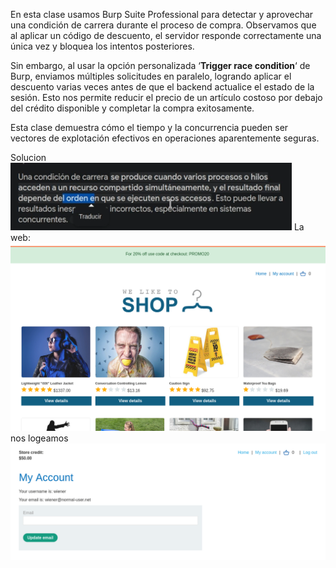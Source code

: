 En esta clase usamos Burp Suite Professional para detectar y aprovechar una condición de carrera durante el proceso de compra. Observamos que al aplicar un código de descuento, el servidor responde correctamente una única vez y bloquea los intentos posteriores.

Sin embargo, al usar la opción personalizada ‘**Trigger race condition**‘ de Burp, enviamos múltiples solicitudes en paralelo, logrando aplicar el descuento varias veces antes de que el backend actualice el estado de la sesión. Esto nos permite reducir el precio de un artículo costoso por debajo del crédito disponible y completar la compra exitosamente.

Esta clase demuestra cómo el tiempo y la concurrencia pueden ser vectores de explotación efectivos en operaciones aparentemente seguras.

Solucion
![Pasted_image_20250901180621.png](/Imagenes/Pasted_image_20250901180621.png)
La web:
![Pasted_image_20250901180712.png](/Imagenes/Pasted_image_20250901180712.png)
nos logeamos
![Pasted_image_20250901180810.png](/Imagenes/Pasted_image_20250901180810.png)
